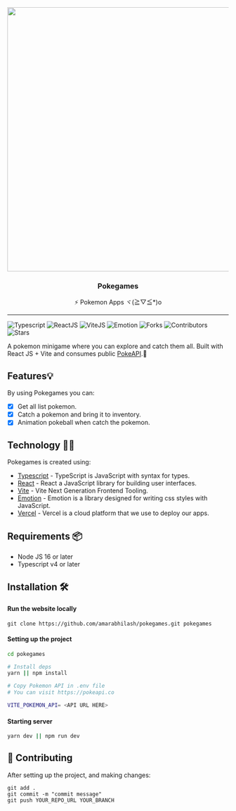 <div align="center">
  <img align="center" width="600" src="https://github.com/amarabhilash/pokegames/blob/main/public/static/pokegames-banner.avif?raw=true" />
  <h3 align="center">Pokegames</h3>
  <p align="center">⚡ Pokemon Apps ヾ(≧▽≦*)o</p>
</div> 

<hr />

![Typescript](https://img.shields.io/badge/Typescript-3B82F6?style=for-the-badge&logo=Typescript&logoColor=white)
![ReactJS](https://img.shields.io/badge/ReactJs-1F2937?style=for-the-badge&logo=react&logoColor=white)
![ViteJS](https://img.shields.io/badge/ViteJs-1E3A8A?style=for-the-badge&logo=vite&logoColor=white)
![Emotion](https://img.shields.io/badge/Emotion-352DAC?style=for-the-badge&logo=emotion&logoColor=white)
![Forks](https://img.shields.io/github/forks/amarabhilash/pokegames?style=for-the-badge)
![Contributors](https://img.shields.io/github/contributors/amarabhilash/pokegames?style=for-the-badge)
![Stars](https://img.shields.io/github/stars/amarabhilash/pokegames?style=for-the-badge)

A pokemon minigame where you can explore and catch them all. Built with React JS + Vite and consumes public <a href="https://pokeapi.co">PokeAPI</a>.🍺

## Features💡
By using Pokegames you can:
- [x] Get all list pokemon.
- [x] Catch a pokemon and bring it to inventory.
- [x] Animation pokeball when catch the pokemon.

## Technology 👨‍💻
Pokegames is created using:
- [Typescript](https://www.typescriptlang.org) - TypeScript is JavaScript with syntax for types.
- [React](https://reactjs.org) - React a JavaScript library for building user interfaces.
- [Vite](https://vitejs.dev) - Vite Next Generation Frontend Tooling.
- [Emotion](https://emotion.sh/docs/introduction) - Emotion is a library designed for writing css styles with JavaScript.
- [Vercel](https://vercel.com/) - Vercel is a cloud platform that we use to deploy our apps.

## Requirements 📦
- Node JS 16 or later
- Typescript v4 or later

## Installation 🛠️
#### Run the website locally
```
git clone https://github.com/amarabhilash/pokegames.git pokegames
```
#### Setting up the project

```bash
cd pokegames

# Install deps
yarn || npm install

# Copy Pokemon API in .env file
# You can visit https://pokeapi.co

VITE_POKEMON_API= <API URL HERE>
```
#### Starting server

```bash
yarn dev || npm run dev
```

## 🤞 Contributing

After setting up the project, and making changes:

```git
git add .
git commit -m "commit message"
git push YOUR_REPO_URL YOUR_BRANCH
```
